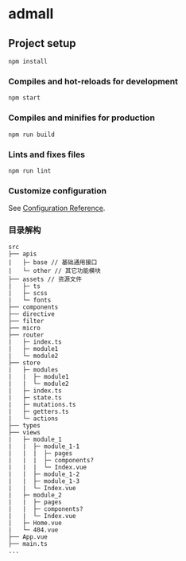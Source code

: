 # admall

## Project setup
```
npm install
```

### Compiles and hot-reloads for development
```
npm start
```

### Compiles and minifies for production
```
npm run build
```

### Lints and fixes files
```
npm run lint
```

### Customize configuration
See [Configuration Reference](https://cli.vuejs.org/config/).

### 目录解构
```
src
├── apis
|   ├─ base // 基础通用接口
|   └─ other // 其它功能模块
├── assets // 资源文件
|   ├─ ts
|   ├─ scss
|   └─ fonts
├── components
├── directive
├── filter
├── micro
├── router
|   ├─ index.ts
|   ├─ module1
|   └─ module2
├── store
|   ├─ modules
|   |  ├─ module1
|   |  └─ module2
|   ├─ index.ts
|   ├─ state.ts
|   ├─ mutations.ts
|   ├─ getters.ts
|   └─ actions
├── types
├── views
|   ├─ module_1
|   |  ├─ module_1-1
|   |  |  ├─ pages
|   |  |  ├─ components?
|   |  |  └─ Index.vue
|   |  ├─ module_1-2
|   |  ├─ module_1-3
|   |  └─ Index.vue
|   ├─ module_2
|   |  ├─ pages
|   |  ├─ components?
|   |  └─ Index.vue
|   ├─ Home.vue
|   └─ 404.vue
├── App.vue
├── main.ts
...
```

